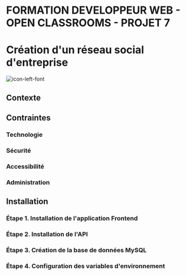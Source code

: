 # FORMATION DEVELOPPEUR WEB - OPEN CLASSROOMS - PROJET 7 #
# Création d'un réseau social d'entreprise #
![icon-left-font](https://user-images.githubusercontent.com/94392055/164500842-1c6d96bb-27e4-40d9-8a29-4da945ed2ee4.png)

## Contexte ##

## Contraintes ##

### Technologie ###

### Sécurité ###

### Accessibilité ###

### Administration ###

## Installation ##

### Étape 1. Installation de l'application Frontend ###

### Étape 2. Installation de l'API ###

### Étape 3. Création de la base de données MySQL ###

### Étape 4. Configuration des variables d'environnement ###
